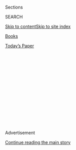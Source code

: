 <div id="app">

<div>

<div>

<div>

<div class="NYTAppHideMasthead css-1q2w90k e1suatyy0">

<div class="section css-ui9rw0 e1suatyy2">

<div class="css-eph4ug er09x8g0">

<div class="css-6n7j50">

</div>

<span class="css-1dv1kvn">Sections</span>

<div class="css-10488qs">

<span class="css-1dv1kvn">SEARCH</span>

</div>

[Skip to content](#site-content)[Skip to site
index](#site-index)

</div>

<div id="masthead-section-label" class="css-1wr3we4 eaxe0e00">

[Books](https://www.nytimes.com/section/books)

</div>

<div class="css-10698na e1huz5gh0">

</div>

</div>

<div id="masthead-bar-one" class="section hasLinks css-15hmgas e1csuq9d3">

<div class="css-uqyvli e1csuq9d0">

</div>

<div class="css-1uqjmks e1csuq9d1">

</div>

<div class="css-9e9ivx">

[](https://myaccount.nytimes.com/auth/login?response_type=cookie&client_id=vi)

</div>

<div class="css-1bvtpon e1csuq9d2">

[Today’s
Paper](https://www.nytimes.com/section/todayspaper)

</div>

</div>

</div>

</div>

<div data-aria-hidden="false">

<div id="site-content" data-role="main">

<div>

<div class="css-1aor85t" style="opacity:0.000000001;z-index:-1;visibility:hidden">

<div class="css-1hqnpie">

<div class="css-epjblv">

<span class="css-17xtcya">[Books](/section/books)</span><span class="css-x15j1o">|</span><span class="css-fwqvlz">New
Looks at the Fate of Foreigners in America, From the Privileged to the
Most
Vulnerable</span>

</div>

<div class="css-k008qs">

<div class="css-1iwv8en">

<span class="css-18z7m18"></span>

<div>

</div>

</div>

<span class="css-1n6z4y">https://nyti.ms/2P6WHHj</span>

<div class="css-1705lsu">

<div class="css-4xjgmj">

<div class="css-4skfbu" data-role="toolbar" data-aria-label="Social Media Share buttons, Save button, and Comments Panel with current comment count" data-testid="share-tools">

  - 
  - 
  - 
  - 
    
    <div class="css-6n7j50">
    
    </div>

  - 

</div>

</div>

</div>

</div>

</div>

</div>

<div id="NYT_TOP_BANNER_REGION" class="css-13pd83m">

</div>

<div id="top-wrapper" class="css-1sy8kpn">

<div id="top-slug" class="css-l9onyx">

Advertisement

</div>

[Continue reading the main
story](#after-top)

<div class="ad top-wrapper" style="text-align:center;height:100%;display:block;min-height:250px">

<div id="top" class="place-ad" data-position="top" data-size-key="top">

</div>

</div>

<div id="after-top">

</div>

</div>

<div id="sponsor-wrapper" class="css-1hyfx7x">

<div id="sponsor-slug" class="css-19vbshk">

Supported by

</div>

[Continue reading the main
story](#after-sponsor)

<div id="sponsor" class="ad sponsor-wrapper" style="text-align:center;height:100%;display:block">

</div>

<div id="after-sponsor">

</div>

</div>

[Books of The
Times](/column/books-of-the-times "Books of The Times")

<div class="css-1vkm6nb ehdk2mb0">

# New Looks at the Fate of Foreigners in America, From the Privileged to the Most Vulnerable

</div>

<div class="css-xt80pu e12qa4dv0">

<div class="css-18e8msd">

<div class="css-vp77d3 epjyd6m0">

<div class="css-1baulvz">

By [<span class="css-1baulvz last-byline" itemprop="name">Jennifer
Szalai</span>](https://www.nytimes.com/by/jennifer-szalai)

</div>

</div>

  - July 30,
    2020

  - 
    
    <div class="css-4xjgmj">
    
    <div class="css-d8bdto" data-role="toolbar" data-aria-label="Social Media Share buttons, Save button, and Comments Panel with current comment count" data-testid="share-tools">
    
      - 
      - 
      - 
      - 
        
        <div class="css-6n7j50">
        
        </div>
    
      - 
    
    </div>
    
    </div>

</div>

</div>

<div class="css-79elbk" data-testid="photoviewer-wrapper">

<div class="css-z3e15g" data-testid="photoviewer-wrapper-hidden">

</div>

<div class="css-1a48zt4 ehw59r15" data-testid="photoviewer-children">

![<span class="css-cnj6d5 e1z0qqy90" itemprop="copyrightHolder"><span class="css-1ly73wi e1tej78p0">Credit...</span><span><span>.</span></span></span>](https://static01.nyt.com/images/2020/08/05/books/05BOOKSOBOROFF-KRAUT2/05BOOKSOBOROFF-KRAUT2-articleLarge.png?quality=75&auto=webp&disable=upscale)

</div>

</div>

<div class="section meteredContent css-1r7ky0e" name="articleBody" itemprop="articleBody">

<div class="css-1fanzo5 StoryBodyCompanionColumn">

<div class="css-53u6y8">

Amid all the fickle reversals of the last four years, there’s one area
where the Trump administration has demonstrated a steady and unrelenting
focus: restricting immigration.

There is, of course, the wall — whose mythos looms large, even if the
actual structure is less impressive (and less effective) than the
president lets on. But if you think of the wall as not so much a
physical deterrent to migrants as a symbolic monument to nativist
ambitions, President Trump’s implacable devotion to it begins to make
sense. The one discernible principle that seems to animate his
policymaking has been an unwavering determination to keep foreigners
out. Barely two weeks after his inauguration in 2017, he famously
announced his travel ban — an executive order [so hastily put
together](https://www.nytimes.com/2017/02/05/us/politics/donald-trump-mike-pence-travel-ban-judge.html)
that it would undergo numerous challenges and iterations for more than a
year until a version of it was upheld with [a 5-4 ruling by the Supreme
Court](https://www.nytimes.com/2018/06/26/us/politics/supreme-court-trump-travel-ban.html).

<div class="css-79elbk" data-testid="photoviewer-wrapper">

<div class="css-z3e15g" data-testid="photoviewer-wrapper-hidden">

</div>

<div class="css-1a48zt4 ehw59r15" data-testid="photoviewer-children">

<div class="css-zgakxe erfvjey0">

<span class="css-1ly73wi e1tej78p0">Image</span>

<div class="css-zjzyr8">

<div data-testid="lazyimage-container" style="height:540.0444444444445px">

</div>

</div>

</div>

<span class="css-cnj6d5 e1z0qqy90" itemprop="copyrightHolder"><span class="css-1ly73wi e1tej78p0">Credit...</span><span>.</span></span>

</div>

</div>

Visitors aren’t immigrants, but their treatment is connected. As the
lawyer and historian Julia Rose Kraut recounts in her new book, “Threat
of Dissent,” there’s a long history of foreigners in the United States
being subjected to the vicissitudes of the government’s discretionary
powers. Another recent book, “Separated,” by the MSNBC and NBC News
correspondent [Jacob
Soboroff](https://www.nytimes.com/2020/07/23/books/review/separated-jacob-soboroff.html),
shows how the Trump administration implemented a policy that amounted to
a humanitarian catastrophe: systematically taking children from their
migrant parents at the border. Reading these two books together will
give you a sense of how the United States, a country that prides itself
on its constitutional protections, also possesses a body of immigration
laws that can be weaponized by an executive branch willing to do it.

</div>

</div>

<div class="css-1fanzo5 StoryBodyCompanionColumn">

<div class="css-53u6y8">

In “Threat of Dissent,” Kraut writes about what she calls “ideological
exclusion” — the effort to block and even deport noncitizens because of
their ideas and beliefs. Suspicion of foreigners goes back to the
earliest days of the republic. The Alien Friends Act of 1798 allowed the
president to detain and deport any noncitizen deemed “dangerous to the
peace and safety of the United States,” which at the time was in an
undeclared naval war with France.

President John Adams used the Alien Friends Act as an opportunity to
refuse entry to a visiting delegation of scholars (“We have had too many
French philosophers already”), and to draw up a list of Frenchmen to be
deported. One of them had fled the Reign of Terror years before and
settled in Philadelphia, opening a bookshop whose customers included
Adams himself. Asked why this bookseller was on the list, Adams replied:
“Nothing in particular, but he’s too
French.”

<div class="css-79elbk" data-testid="photoviewer-wrapper">

<div class="css-z3e15g" data-testid="photoviewer-wrapper-hidden">

</div>

<div class="css-1a48zt4 ehw59r15" data-testid="photoviewer-children">

<div class="css-zgakxe erfvjey0">

<span class="css-1ly73wi e1tej78p0">Image</span>

<div class="css-zjzyr8">

<div data-testid="lazyimage-container" style="height:408.5777777777778px">

</div>

</div>

</div>

<span class="css-16f3y1r e13ogyst0" data-aria-hidden="true">Julia Rose
Kraut, author of “Threat of
Dissent.”</span><span class="css-cnj6d5 e1z0qqy90" itemprop="copyrightHolder"><span class="css-1ly73wi e1tej78p0">Credit...</span><span>Britney
Young</span></span>

</div>

</div>

Kraut traces how different ideologies would be considered intolerably
dangerous according to the dominant fears of a given era. Anarchism gave
way to communism; communism gave way to Islamic radicalism. Foreigners
suspected of unacceptable anti-Americanism included Charlie Chaplin and
Graham Greene. (Chaplin was so incensed by the ritual humiliations he
had to endure at the hands of immigration authorities that after leaving
the United States for a European tour he decided not to return.) Even
citizenship didn’t always ensure protection. The anarchist Emma Goldman
was denaturalized in 1909, and shipped to Revolutionary Russia a decade
later.

More recently, in 2019, a 17-year-old Palestinian from Lebanon who was
about to begin his freshman year at Harvard was denied entry at the
Boston airport; border patrol agents searched his phone and laptop and
told him he was “inadmissible” because of social media posts — not by
him, but by his friends.

</div>

</div>

<div class="css-1fanzo5 StoryBodyCompanionColumn">

<div class="css-53u6y8">

The foreigners in Kraut’s book generally constitute a privileged class —
scholars, writers and artists whose ideas (or mere proximity to ideas)
have been used against them. The foreigners in Soboroff’s book, by stark
contrast, are among the most vulnerable, persecuted for their presence
alone. In “Separated,” he describes traveling along the southern border
during the early part of the Trump presidency to report on tightening
immigration enforcement. All the while, a more horrifying story was
starting to take
shape.

<div class="css-79elbk" data-testid="photoviewer-wrapper">

<div class="css-z3e15g" data-testid="photoviewer-wrapper-hidden">

</div>

<div class="css-1a48zt4 ehw59r15" data-testid="photoviewer-children">

<div class="css-zgakxe erfvjey0">

<span class="css-1ly73wi e1tej78p0">Image</span>

<div class="css-zjzyr8">

<div data-testid="lazyimage-container" style="height:515.5555555555555px">

</div>

</div>

</div>

<span class="css-16f3y1r e13ogyst0" data-aria-hidden="true">Jacob
Soboroff, author of “Separated: Inside an American
Tragedy.”</span><span class="css-cnj6d5 e1z0qqy90" itemprop="copyrightHolder"><span class="css-1ly73wi e1tej78p0">Credit...</span><span>Art
Streiber for MSNBC</span></span>

</div>

</div>

By the time the homeland security secretary Kirstjen Nielsen put her
signature to an official policy of family separation in May 2018, border
agents had already been separating asylum seekers from their children
[since the previous
year](https://www.nytimes.com/2018/04/20/us/immigrant-children-separation-ice.html).
This punishment of migrant families was compounded by a process that
Soboroff describes as either willfully cruel or cruelly negligent.
Record-keeping was so shoddy and inadequate that authorities didn’t
properly keep track of which child belonged to whom, [making
reunification for some families exceedingly complicated, if not
impossible](https://www.newyorker.com/news/news-desk/a-new-report-on-family-separations-shows-the-depths-of-trumps-negligence).

The statistics that do exist are startling: Since the summer of 2017,
Soboroff writes, at least 5,556 children were taken from their parents —
the true number is still unknown. The head of the American Academy of
Pediatrics called family separation “government-sanctioned child abuse”;
the nonprofit Physicians for Human Rights called it “torture.” Even
though the policy was officially ended after a public outcry in the
summer of 2018, [separations
continued](https://www.nytimes.com/2019/07/30/us/migrant-family-separations.html).
Migrant parents who are detained at the border with their children [have
again been presented with an impossible
choice](https://www.nbcnews.com/politics/immigration/despite-judge-s-order-migrant-children-remain-detained-amid-covid-n1234705):
consent to their children being released without them, or stay together
in indefinite detention.

“Separated” is structured chronologically, with the narrative of
Soboroff’s own discovery of what was happening presented incrementally,
highlighting the secrecy and “extraordinary confusion” of the process —
and how removed even a journalist like Soboroff was from what was
happening on the ground. He also recounts the story of Juan and José, a
father and son who fled narco-traffickers in Guatemala in the summer of
2018. José, 14 at the time, was taken from his father at the border.
Juan and José would endure 124 days of separation before they were
reunited. There was no information about José in his father’s case file,
and it would take a social worker to track the father down to a
detention facility located 1,500 miles from where the son was being
held.

“Nobody warned of the impact on children,” one anonymous official told
Soboroff. Given that family separation was adopted as a merciless form
of deterrence, this excuse makes no sense. The entire policy was
predicated on how traumatic that “impact” promised to be. The subtitle
of “Separated” is “Inside an American Tragedy,” but what Soboroff
memorably depicts isn’t just tragic but brutal. Any soaring rhetoric
about yearning to breathe free has been traded in for the crudest of
threats: If you try to come here, just look at what we’re willing to do.

</div>

</div>

</div>

<div>

</div>

<div>

</div>

<div>

</div>

<div>

<div id="bottom-wrapper" class="css-1ede5it">

<div id="bottom-slug" class="css-l9onyx">

Advertisement

</div>

[Continue reading the main
story](#after-bottom)

<div id="bottom" class="ad bottom-wrapper" style="text-align:center;height:100%;display:block;min-height:90px">

</div>

<div id="after-bottom">

</div>

</div>

</div>

</div>

</div>

## Site Index

<div>

</div>

## Site Information Navigation

  - [© <span>2020</span> <span>The New York Times
    Company</span>](https://help.nytimes.com/hc/en-us/articles/115014792127-Copyright-notice)

<!-- end list -->

  - [NYTCo](https://www.nytco.com/)
  - [Contact
    Us](https://help.nytimes.com/hc/en-us/articles/115015385887-Contact-Us)
  - [Work with us](https://www.nytco.com/careers/)
  - [Advertise](https://nytmediakit.com/)
  - [T Brand Studio](http://www.tbrandstudio.com/)
  - [Your Ad
    Choices](https://www.nytimes.com/privacy/cookie-policy#how-do-i-manage-trackers)
  - [Privacy](https://www.nytimes.com/privacy)
  - [Terms of
    Service](https://help.nytimes.com/hc/en-us/articles/115014893428-Terms-of-service)
  - [Terms of
    Sale](https://help.nytimes.com/hc/en-us/articles/115014893968-Terms-of-sale)
  - [Site
    Map](https://spiderbites.nytimes.com)
  - [Help](https://help.nytimes.com/hc/en-us)
  - [Subscriptions](https://www.nytimes.com/subscription?campaignId=37WXW)

</div>

</div>

</div>

</div>
